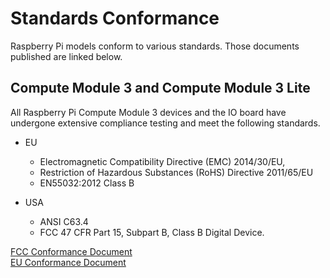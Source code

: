 # Standards Conformance

Raspberry Pi models conform to various standards. Those documents published are linked below.

## Compute Module 3 and Compute Module 3 Lite

All Raspberry Pi Compute Module 3 devices and the IO board have undergone extensive compliance testing and meet the following standards.

- EU
  - Electromagnetic Compatibility Directive (EMC) 2014/30/EU,
  - Restriction of Hazardous Substances (RoHS) Directive 2011/65/EU
  - EN55032:2012 Class B

- USA
  - ANSI C63.4 
  - FCC 47 CFR Part 15, Subpart B, Class B Digital Device.

 [FCC Conformance Document](https://www.raspberrypi.org/files/compliance/RaspberryPiCM3_DOC_FCC.pdf)   
 [EU Conformance Document](https://www.raspberrypi.org/files/compliance/RaspberryPiCM3_DOC_EU.pdf)
